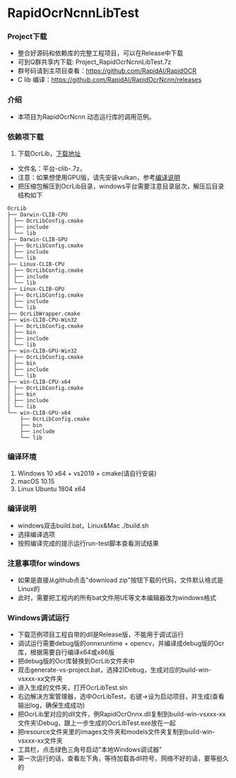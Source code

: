 # RapidOcrNcnnLibTest

### Project下载

* 整合好源码和依赖库的完整工程项目，可以在Release中下载
* 可到Q群共享内下载: Project_RapidOcrNcnnLibTest.7z
* 群号码请到主项目查看：https://github.com/RapidAI/RapidOCR
* C lib 编译：https://github.com/RapidAI/RapidOcrNcnn/releases

### 介绍

* 本项目为RapidOcrNcnn 动态运行库的调用范例。

### 依赖项下载

1. 下载OcrLib，[下载地址](https://github.com/RapidAI/RapidOcrNcnn/releases)

* 文件名：平台-clib-.7z，
* 注意：如果想使用GPU版，请先安装vulkan，参考[编译说明](https://github.com/RapidAI/RapidOcrNcnn/blob/main/BUILD.md)
* 把压缩包解压到OcrLib目录，windows平台需要注意目录层次，解压后目录结构如下

```
OcrLib
├── Darwin-CLIB-CPU
│ ├── OcrLibConfig.cmake
│ ├── include
│ └── lib
├── Darwin-CLIB-GPU
│ ├── OcrLibConfig.cmake
│ ├── include
│ └── lib
├── Linux-CLIB-CPU
│ ├── OcrLibConfig.cmake
│ ├── include
│ └── lib
├── Linux-CLIB-GPU
│ ├── OcrLibConfig.cmake
│ ├── include
│ └── lib
├── OcrLibWrapper.cmake
├── win-CLIB-CPU-Win32
│ ├── OcrLibConfig.cmake
│ ├── bin
│ ├── include
│ └── lib
├── win-CLIB-GPU-Win32
│ ├── OcrLibConfig.cmake
│ ├── bin
│ ├── include
│ └── lib
├── win-CLIB-CPU-x64
│ ├── OcrLibConfig.cmake
│ ├── bin
│ ├── include
│ └── lib
└── win-CLIB-GPU-x64
    ├── OcrLibConfig.cmake
    ├── bin
    ├── include
    └── lib
```

### 编译环境

1. Windows 10 x64 + vs2019 + cmake(请自行安装)
2. macOS 10.15
3. Linux Ubuntu 1804 x64

### 编译说明

* windows双击build.bat，Linux&Mac ./build.sh
* 选择编译选项
* 按照编译完成的提示运行run-test脚本查看测试结果

### 注意事项for windows

* 如果是直接从github点击"download zip"按钮下载的代码，文件默认格式是Linux的
* 此时，需要把工程内的所有bat文件用UE等文本编辑器改为windows格式

### Windows调试运行

* 下载范例项目工程自带的dll是Release版，不能用于调试运行
* 调试运行需要debug版的onnxruntime + opencv，并编译成debug版的Ocr库，根据需要自行编译x64或x86版
* 把debug版的Ocr库替换到OcrLib文件夹中
* 双击generate-vs-project.bat，选择2)Debug，生成对应的build-win-vsxxx-xx文件夹
* 进入生成的文件夹，打开OcrLibTest.sln
* 右边解决方案管理器，选中OcrLibTest，右键->设为启动项目，并生成(查看输出log，确保生成成功)
* 把OcrLib里对应的dll文件，例RapidOcrOnnx.dll复制到build-win-vsxxx-xx文件夹\Debug，跟上一步生成的OcrLibTest.exe放在一起
* 把resource文件夹里的images文件夹和models文件夹复制到build-win-vsxxx-xx文件夹
* 工具栏，点击绿色三角号启动"本地Windows调试器"
* 第一次运行的话，查看左下角，等待加载各dll符号，网络不好的话，要等挺久的
